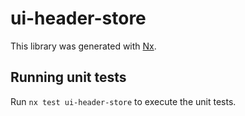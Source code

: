 # ui-header-store

This library was generated with [Nx](https://nx.dev).

## Running unit tests

Run `nx test ui-header-store` to execute the unit tests.
